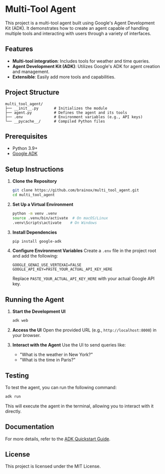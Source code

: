 # Multi-Tool Agent

This project is a multi-tool agent built using Google's Agent Development Kit (ADK). It demonstrates how to create an agent capable of handling multiple tools and interacting with users through a variety of interfaces.

## Features
- **Multi-tool integration**: Includes tools for weather and time queries.
- **Agent Development Kit (ADK)**: Utilizes Google's ADK for agent creation and management.
- **Extensible**: Easily add more tools and capabilities.

## Project Structure
```
multi_tool_agent/
├── __init__.py       # Initializes the module
├── agent.py          # Defines the agent and its tools
├── .env              # Environment variables (e.g., API keys)
└── __pycache__/      # Compiled Python files
```

## Prerequisites
- Python 3.9+
- [Google ADK](https://google.github.io/adk-docs/get-started/quickstart/)

## Setup Instructions

1. **Clone the Repository**
   ```bash
   git clone https://github.com/brainox/multi_tool_agent.git
   cd multi_tool_agent
   ```

2. **Set Up a Virtual Environment**
   ```bash
   python -m venv .venv
   source .venv/bin/activate  # On macOS/Linux
   .venv\Scripts\activate    # On Windows
   ```

3. **Install Dependencies**
   ```bash
   pip install google-adk
   ```

4. **Configure Environment Variables**
   Create a `.env` file in the project root and add the following:
   ```env
   GOOGLE_GENAI_USE_VERTEXAI=FALSE
   GOOGLE_API_KEY=PASTE_YOUR_ACTUAL_API_KEY_HERE
   ```
   Replace `PASTE_YOUR_ACTUAL_API_KEY_HERE` with your actual Google API key.

## Running the Agent

1. **Start the Development UI**
   ```bash
   adk web
   ```

2. **Access the UI**
   Open the provided URL (e.g., `http://localhost:8000`) in your browser.

3. **Interact with the Agent**
   Use the UI to send queries like:
   - "What is the weather in New York?"
   - "What is the time in Paris?"

## Testing

To test the agent, you can run the following command:
```bash
adk run
```
This will execute the agent in the terminal, allowing you to interact with it directly.

## Documentation
For more details, refer to the [ADK Quickstart Guide](https://google.github.io/adk-docs/get-started/quickstart/).

## License
This project is licensed under the MIT License.